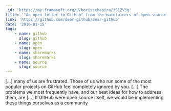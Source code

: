 ```yaml
---
_id: 'https://my.framasoft.org/u/borisschapira/?S1ZV3g'
title: '"An open letter to GitHub" from the maintainers of open source projects'
link: 'https://github.com/dear-github/dear-github'
date: '2016-01-15'
tags:
    - name: github
      slug: github
    - name: open
      slug: open
    - name: sharemarks
      slug: sharemarks
    - name: source
      slug: source
---
```


<div class="markdown"><p>[...] many of us are frustrated. Those of us who run some of the most popular projects on GitHub feel completely ignored by you. [...] The problems we most frequently have, and our best ideas for how to address them, are [...] If GitHub were open source itself, we would be implementing these things ourselves as a community
</p></div>
